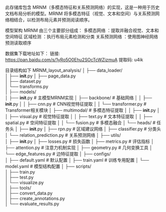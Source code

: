 

此存储库包含 MRNM（多模态特征和关系预测网络）的实现，这是一种用于历史文档布局分析的模型。MRNM 将多模态特征（视觉、文本和空间）与关系预测网络相结合，以检测布局元素并预测阅读顺序。

模型架构 MRNM 由三个主要部分组成：
多模态网络 ：提取并融合视觉、文本和空间特征
区域检测 ：执行布局元素检测和分类
关系预测网络 ：使用图神经网络预测读取顺序

数据集下载地址如下：
链接: https://pan.baidu.com/s/1yRo5O0Ehu2SOcTcWZizmuA 提取码: u4ik 

目录结构如下
MRNM_layout_analysis/
│
├── data_loader/               
│   ├── __init__.py
│   ├── page_data.py           
│   ├── dataset.py             
│   └── transforms.py          
│
├── models/                    
│   ├── __init__.py            # 主模型MRNM实现
│   ├── backbone/              # 基础网络
│   │   ├── __init__.py
│   │   ├── cnn.py             # CNN视觉特征提取
│   │   └── transformer.py     # Transformer相关模块
│   ├── multimodal/            # 多模态特征提取
│   │   ├── __init__.py
│   │   ├── visual.py          # 视觉特征提取
│   │   ├── text.py            # 文本特征提取
│   │   ├── spatial.py         # 空间特征提取
│   │   └── fusion.py          # 多模态融合
│   └── heads/                 # 任务头
│       ├── __init__.py
│       ├── rpn.py             # 区域建议网络
│       ├── classifier.py      # 分类头
│       └── relation_prediction.py  # 关系预测网络
│
├── utils/                     
│   ├── __init__.py
│   ├── losses.py              # 损失函数
│   ├── metrics.py             # 评估指标
│   ├── attention.py           # 注意力机制实现
│   ├── geometry.py            # 几何变换工具
│   └── edge_features.py       # 边特征提取
│
├── configs/                   
│   ├── default.yaml           # 默认配置
│   ├── train.yaml             # 训练专用配置
│   └── model.yaml             # 模型结构配置
│
├── scripts/                  
│   ├── train.py             
│   ├── test.py               
│   └── visualize.py          
│
├── tools/                     
│   ├── convert_data.py        
│   ├── create_annotations.py  
│   └── evaluate_results.py    

